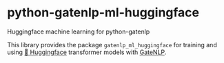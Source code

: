 # python-gatenlp-ml-huggingface
Huggingface machine learning for python-gatenlp

This library provides the package `gatenlp_ml_huggingface` for training and using 
[🤗 Huggingface](https://huggingface.co/) transformer models with [GateNLP](https://github.com/GateNLP/python-gatenlp/).


